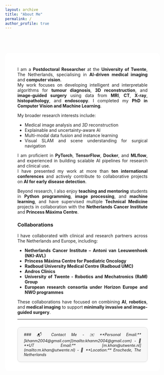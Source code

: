 ```yaml
---
layout: archive
title: "About Me"
permalink: /
author_profile: true
---
```


<!-- Parallax background wrapper -->
<div style="
  background-image: url('/images/index_bg.jpg');
  background-attachment: fixed;
  background-size: cover;
  background-position: center;
  background-repeat: no-repeat;
  padding: 60px 0;
">

  <!-- Semi-transparent overlay for readability -->
  <div style="
    background-color: rgba(255, 255, 255, 0.9);
    border-radius: 12px;
    padding: 30px 40px;
    margin: 0 auto;
    max-width: 900px;
  ">

  <div style="text-align:justify; text-justify:inter-word;" markdown="1">

I am a **Postdoctoral Researcher** at the **University of Twente**, The Netherlands, specialising in **AI-driven medical imaging** and **computer vision**.  
My work focuses on developing intelligent and interpretable algorithms for **tumour diagnosis**, **3D reconstruction**, and **image-guided surgery** using data from **MRI**, **CT**, **X-ray**, **histopathology**, and **endoscopy**. I completed my **PhD in Computer Vision and Machine Learning**.

My broader research interests include:
- Medical image analysis and _3D_ reconstruction  
- Explainable and uncertainty-aware AI  
- Multi-modal data fusion and instance learning  
- Visual SLAM and scene understanding for surgical navigation  

I am proficient in **PyTorch**, **TensorFlow**, **Docker**, and **MLflow**, and experienced in building scalable AI pipelines for research and clinical use.  
I have presented my work at more than **ten international conferences** and actively contribute to collaborative projects on **AI for early disease detection**.

Beyond research, I also enjoy **teaching and mentoring** students in **Python programming**, **image processing**, and **machine learning**, and have supervised multiple **Technical Medicine** projects in collaboration with the **Netherlands Cancer Institute** and **Princess Máxima Centre**.

### Collaborations
I have collaborated with clinical and research partners across The Netherlands and Europe, including:
- **Netherlands Cancer Institute – Antoni van Leeuwenhoek (NKI-AVL)**  
- **Princess Máxima Centre for Paediatric Oncology**  
- **Radboud University Medical Centre (Radboud UMC)**  
- **Andros Clinics**  
- **University of Twente - Robotics and Mechatronics (RaM) Group**  
- **European research consortia under Horizon Europe and NWO programmes**

These collaborations have focused on combining **AI**, **robotics**, and **medical imaging** to support **minimally invasive and image-guided surgery**.

---
<div style="background-color:#f7f7f7; border:1px solid #ddd; border-radius:10px; padding:15px 20px; margin-top:25px; font-size:0.9em; font-style:italic; box-shadow:0 2px 5px rgba(0,0,0,0.05);" markdown="1">
### 📬 Contact Me
- ✉️ **Personal Email:** [khanm2004@gmail.com](mailto:khanm2004@gmail.com)  
- 📧 **UT Email:** [m.khan@utwente.nl](mailto:m.khan@utwente.nl)  
- 📍 **Location:** Enschede, The Netherlands
</div>


</div>

</div>
